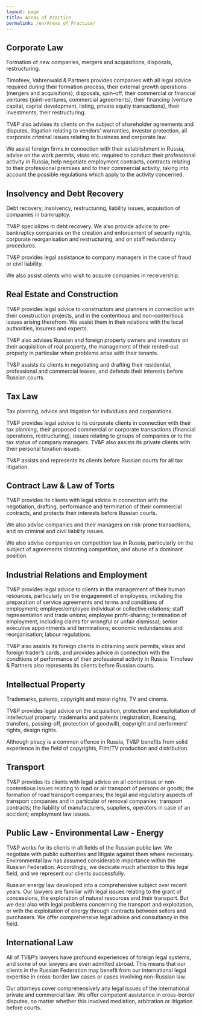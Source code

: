 ```yaml
---
layout: page
title: Areas of Practice
permalink: /en/Areas_of_Practice/
---
```


## Corporate Law

Formation of new companies, mergers and acquisitions, disposals, restructuring.

Timofeev, Vahrenwald & Partners provides companies with all legal advice required during their formation process, their external growth operations (mergers and acquisitions), disposals, spin-off, their commercial or financial ventures (joint-ventures, commercial agreements), their financing (venture capital, capital development, listing, private equity transactions), their investments, their restructuring.

TV&P also advises its clients on the subject of shareholder agreements and disputes, litigation relating to vendors’ warranties, investor protection, all corporate criminal issues relating to business and corporate law.

We assist foreign firms in connection with their establishment in Russia, advise on the work permits, visas etc. required to conduct their professional activity in Russia, help negotiate employment contracts, contracts relating to their professional premises and to their commercial activity, taking into account the possible regulations which apply to the activity concerned.

## Insolvency and Debt Recovery

Debt recovery, insolvency, restructuring, liability issues, acquisition of companies in bankruptcy.

TV&P specializes in debt recovery. We also provide advice to pre-bankruptcy companies on the creation and enforcement of security rights, corporate reorganisation and restructuring, and on staff redundancy procedures.

TV&P provides legal assistance to company managers in the case of fraud or civil liability.

We also assist clients who wish to acquire companies in receivership.

## Real Estate and Construction

TV&P provides legal advice to constructors and planners in connection with their construction projects, and in the contentious and non-contentious issues arising therefrom. We assist them in their relations with the local authorities, insurers and experts.

TV&P also advises Russian and foreign property owners and investors on their acquisition of real property, the management of their rented-out property in particular when problems arise with their tenants.

TV&P assists its clients in negotiating and drafting their residential, professional and commercial leases, and defends their interests before Russian courts.

## Tax Law

Tax planning, advice and litigation for individuals and corporations.

TV&P provides legal advice to its corporate clients in connection with their tax planning, their proposed commercial or corporate transactions (financial operations, restructuring), issues relating to groups of companies or to the tax status of company managers. TV&P also assists its private clients with their personal taxation issues.

TV&P assists and represents its clients before Russian courts for all tax litigation.

## Contract Law & Law of Torts

TV&P provides its clients with legal advice in connection with the negotiation, drafting, performance and termination of their commercial contracts, and protects their interests before Russian courts.

We also advise companies and their managers on risk-prone transactions, and on criminal and civil liability issues.

We also advise companies on competition law in Russia, particularly on the subject of agreements distorting competition, and abuse of a dominant position.

## Industrial Relations and Employment

TV&P provides legal advice to clients in the management of their human resources, particularly on the engagement of employees, including the preparation of service agreements and terms and conditions of employment; employer/employee individual or collective relations; staff representation and trade unions; employee profit-sharing; termination of employment, including claims for wrongful or unfair dismissal; senior executive appointments and terminations; economic redundancies and reorganisation; labour regulations.

TV&P also assists its foreign clients in obtaining work permits, visas and foreign trader’s cards, and provides advice in connection with the conditions of performance of their professional activity in Russia. Timofeev & Partners also represents its clients before Russian courts.

## Intellectual Property

Trademarks, patents, copyright and moral rights, TV and cinema.

TV&P provides legal advice on the acquisition, protection and exploitation of intellectual property: trademarks and patents (registration, licensing, transfers, passing-off, protection of goodwill), copyright and performers’ rights, design rights.

Although piracy is a common offence in Russia, TV&P benefits from solid experience in the field of copyrights, Film/TV production and distribution.

## Transport

TV&P provides its clients with legal advice on all contentious or non-contentious issues relating to road or air transport of persons or goods; the formation of road transport companies; the legal and regulatory aspects of transport companies and in particular of removal companies; transport contracts; the liability of manufacturers, suppliers, operators in case of an accident; employment law issues.

## Public Law - Environmental Law - Energy

TV&P works for its clients in all fields of the Russian public law. We negotiate with public authorities and litigate against them where necessary. Environmental law has assumed considerable importance within the Russian Federation. Accordingly, we dedicate much attention to this legal field, and we represent our clients successfully.

Russian energy law developed into a comprehensive subject over recent years. Our lawyers are familiar with legal issues relating to the grant of concessions, the exploration of natural resources and their transport. But we deal also with legal problems concerning the transport and exploitation, or with the exploitation of energy through contracts between sellers and purchasers. We offer comprehensive legal advice and consultancy in this field.

## International Law

All of TV&P’s lawyers have profound experiences of foreign legal systems, and some of our lawyers are even admitted abroad. This means that our clients in the Russian Federation may benefit from our international legal expertise in cross-border law cases or cases involving non-Russian law.

Our attorneys cover comprehensively any legal issues of the international private and commercial law. We offer competent assistance in cross-border disputes, no matter whether this involved mediation, arbitration or litigation before courts.
